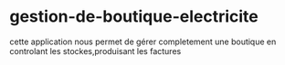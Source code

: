 # gestion-de-boutique-electricite
cette application nous permet de gérer completement une boutique en controlant les stockes,produisant les factures
